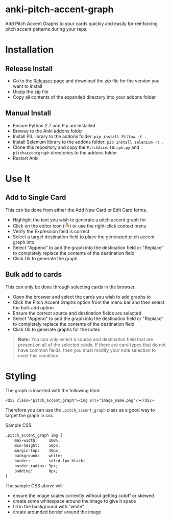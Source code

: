 anki-pitch-accent-graph 
=======================

Add Pitch Accent Graphs to your cards quickly and easily for reinforcing pitch accent patterns during your reps.


# Installation

## Release Install

- Go to the [Releases](https://github.com/jyore/anki-pitch-accent-graph/releases) page and download the zip file for the version you want to install
- Unzip the zip file
- Copy all contents of the expanded directory into your addons folder


## Manual Install

- Ensure Python 2.7 and Pip are installed
- Browse to the Anki addons folder
- Install PIL library to the addons folder: `pip install Pillow -t .`
- Install Selenium library to the addons folder: `pip install selenium -t .`
- Clone this repository and copy the `PitchAccentGraph.py` and `pitchaccentgraph` directories to the addons folder
- Restart Anki



# Use It

## Add to Single Card

This can be done from either the Add New Card or Edit Card forms.

- Highlight the text you wish to generate a pitch accent graph for
- Click on the editor icon (<img height="16" width="16" src="pitchaccentgraph/gui/icons/icon.png"/>) or use the right-click context menu
- Verify the Expression field is correct
- Select a target destination field to place the generated pitch accent graph into
- Select "Append" to add the graph into the destination field or "Replace" to completely replace the contents of the destination field
- Click Ok to generate the graph


## Bulk add to cards

This can only be done through selecting cards in the browser.

- Open the broswer and select the cards you wish to add graphs to
- Click the Pitch Accent Graphs option from the menu bar and then select the bulk add option
- Ensure the correct source and destination fields are selected
- Select "Append" to add the graph into the destination field or "Replace" to completely replace the contents of the destination field
- Click Ok to generate graphs for the notes


> **Note:** You can only select a source and destination field that are present on all of the selected cards. If there are card types that do not have common fields, then you must modify your note selection to meet this condition.



# Styling

The graph is inserted with the following html:

    <div class="pitch_accent_graph"><img src="image_name.png"/></div>


Therefore you can use the `.pitch_accent_graph` class as a good way to target the graph in css

Sample CSS:

    .pitch_accent_graph img { 
        max-width:     100%;
        min-height:    50px;
        margin-top:    30px;
        background:    white;
        border:        solid 1px black;
        border-radius: 3px;
        padding:       8px;
    }

The sample CSS above will:
- ensure the image scales correctly without getting cutoff or skewed
- create some whitespace around the image to give it space
- fill in the background with "white"
- create arounded  border around the image
